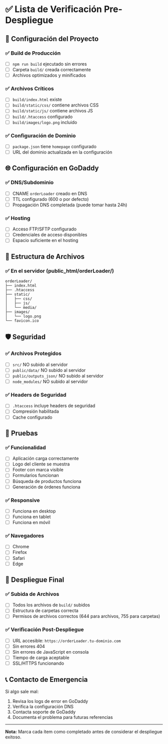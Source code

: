 # ✅ Lista de Verificación Pre-Despliegue

## 🔧 Configuración del Proyecto

### ✅ Build de Producción
- [ ] `npm run build` ejecutado sin errores
- [ ] Carpeta `build/` creada correctamente
- [ ] Archivos optimizados y minificados

### ✅ Archivos Críticos
- [ ] `build/index.html` existe
- [ ] `build/static/css/` contiene archivos CSS
- [ ] `build/static/js/` contiene archivos JS
- [ ] `build/.htaccess` configurado
- [ ] `build/images/logo.png` incluido

### ✅ Configuración de Dominio
- [ ] `package.json` tiene `homepage` configurado
- [ ] URL del dominio actualizada en la configuración

## 🌐 Configuración en GoDaddy

### ✅ DNS/Subdominio
- [ ] CNAME `orderLoader` creado en DNS
- [ ] TTL configurado (600 o por defecto)
- [ ] Propagación DNS completada (puede tomar hasta 24h)

### ✅ Hosting
- [ ] Acceso FTP/SFTP configurado
- [ ] Credenciales de acceso disponibles
- [ ] Espacio suficiente en el hosting

## 📁 Estructura de Archivos

### ✅ En el servidor (public_html/orderLoader/)
```
orderLoader/
├── index.html
├── .htaccess
├── static/
│   ├── css/
│   ├── js/
│   └── media/
├── images/
│   └── logo.png
└── favicon.ico
```

## 🛡️ Seguridad

### ✅ Archivos Protegidos
- [ ] `src/` NO subido al servidor
- [ ] `public/data/` NO subido al servidor
- [ ] `public/outputs_json/` NO subido al servidor
- [ ] `node_modules/` NO subido al servidor

### ✅ Headers de Seguridad
- [ ] `.htaccess` incluye headers de seguridad
- [ ] Compresión habilitada
- [ ] Cache configurado

## 🧪 Pruebas

### ✅ Funcionalidad
- [ ] Aplicación carga correctamente
- [ ] Logo del cliente se muestra
- [ ] Footer con marca visible
- [ ] Formularios funcionan
- [ ] Búsqueda de productos funciona
- [ ] Generación de órdenes funciona

### ✅ Responsive
- [ ] Funciona en desktop
- [ ] Funciona en tablet
- [ ] Funciona en móvil

### ✅ Navegadores
- [ ] Chrome
- [ ] Firefox
- [ ] Safari
- [ ] Edge

## 🚀 Despliegue Final

### ✅ Subida de Archivos
- [ ] Todos los archivos de `build/` subidos
- [ ] Estructura de carpetas correcta
- [ ] Permisos de archivos correctos (644 para archivos, 755 para carpetas)

### ✅ Verificación Post-Despliegue
- [ ] URL accesible: `https://orderLoader.tu-dominio.com`
- [ ] Sin errores 404
- [ ] Sin errores de JavaScript en consola
- [ ] Tiempo de carga aceptable
- [ ] SSL/HTTPS funcionando

## 📞 Contacto de Emergencia

Si algo sale mal:
1. Revisa los logs de error en GoDaddy
2. Verifica la configuración DNS
3. Contacta soporte de GoDaddy
4. Documenta el problema para futuras referencias

---

**Nota:** Marca cada ítem como completado antes de considerar el despliegue exitoso.
